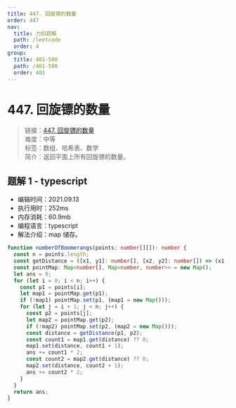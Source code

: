 ```yaml
---
title: 447. 回旋镖的数量
order: 447
nav:
  title: 力扣题解
  path: /leetcode
  order: 4
group:
  title: 401-500
  path: /401-500
  order: 401
---
```


# 447. 回旋镖的数量

> 链接：[447. 回旋镖的数量](https://leetcode-cn.com/problems/number-of-boomerangs/)  
> 难度：中等  
> 标签：数组、哈希表、数学  
> 简介：返回平面上所有回旋镖的数量。

## 题解 1 - typescript

- 编辑时间：2021.09.13
- 执行用时：252ms
- 内存消耗：60.9mb
- 编程语言：typescript
- 解法介绍：map 储存。

```typescript
function numberOfBoomerangs(points: number[][]): number {
  const n = points.length;
  const getDistance = ([x1, y1]: number[], [x2, y2]: number[]) => (x1 - x2) ** 2 + (y1 - y2) ** 2;
  const pointMap: Map<number[], Map<number, number>> = new Map();
  let ans = 0;
  for (let i = 0; i < n; i++) {
    const p1 = points[i];
    let map1 = pointMap.get(p1);
    if (!map1) pointMap.set(p1, (map1 = new Map()));
    for (let j = i + 1; j < n; j++) {
      const p2 = points[j];
      let map2 = pointMap.get(p2);
      if (!map2) pointMap.set(p2, (map2 = new Map()));
      const distance = getDistance(p1, p2);
      const count1 = map1.get(distance) ?? 0;
      map1.set(distance, count1 + 1);
      ans += count1 * 2;
      const count2 = map2.get(distance) ?? 0;
      map2.set(distance, count2 + 1);
      ans += count2 * 2;
    }
  }
  return ans;
}
```
